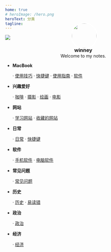```yaml
---
home: true
# heroImage: /hero.png
heroText: 分类
tagline: 
---
```



<div style="position:relative;">
    <img src="https://notes.winney07.cn/assets/img/bg.jpeg" />
    <img src="https://notes.winney07.cn/assets/img/header.jpg" style="position:absolute;left:50%;margin-left:-40px;bottom:-30px;width:80px;border-radius:50%;border:3px solid #fff;"/>
</div>
<h3 style="text-align:center;margin-bottom:0">winney</h3>

<p style="text-align:center;margin-top:0">Welcome to my notes.</p>

* **MacBook**

    · [使用技巧](/macbook/phone) · [快捷键](/macbook/guide) · [使用指南](/macbook/shortcut) · [软件](/macbook/software) 

* **兴趣爱好**

    · [咖啡](/hobby/coffee) · [摄影](/hobby/photography) · [绘画](/hobby/drawing) · [电影](/hobby/movie)  

* **网站**  

    · [学习网站](/website/study/) · [收藏的网站](/website/website/)

* **日常**

    · [日常](/daily/daily) · [快捷键](/daily/shortcut)

* **软件**

    · [手机软件](/software/mobile)  · [电脑软件](/software/pc)

* **常见问题**

    · [常见问题](/common)

* **历史**

    · [历史](/history) · [易读错](/history/difficult/)

* **政治**

    · [政治](/politics)

* **经济**

    · [经济](/economics)